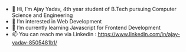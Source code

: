 - 👋 Hi, I’m Ajay Yadav, 4th year student of B.Tech pursuing Computer Science and Engineering
- 👀 I’m interested in Web Development
- 🌱 I’m currently learning Javascript for Frontend Development
- 📫 You can reach me via Linkedin : https://www.linkedin.com/in/ajay-yadav-8505481b1/

<!---
no0b2no0b/no0b2no0b is a ✨ special ✨ repository because its `README.md` (this file) appears on your GitHub profile.
You can click the Preview link to take a look at your changes.
--->
